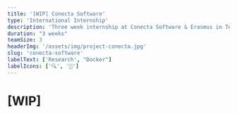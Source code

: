 ```yaml
---
title: '[WIP] Conecta Software'
type: 'International Internship'
description: 'Three week internship at Conecta Software & Erasmus in Tenerife, Spain in connection with IoT & smart devices'
duration: "3 weeks"
teamSize: 3
headerImg: '/assets/img/project-conecta.jpg'
slug: 'conecta-software'
labelText: ['Research', "Docker"]
labelIcons: ['🔍', '🐳']
---
```


# [WIP]